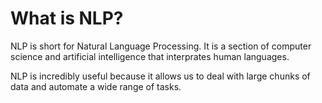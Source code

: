 # What is NLP?

NLP is short for Natural Language Processing. It is a section of computer science and artificial intelligence that interprates human languages.

NLP is incredibly useful because it allows us to deal with large chunks of data and automate a wide range of tasks.

